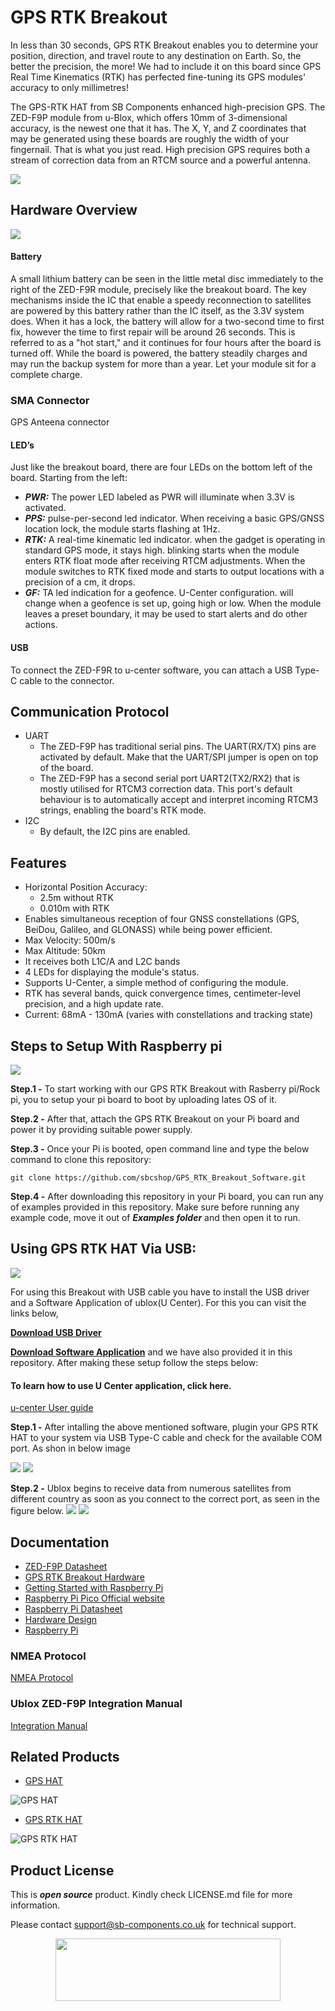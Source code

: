 # GPS RTK Breakout 

In less than 30 seconds, GPS RTK Breakout enables you to determine your position, direction, and travel route to any destination on Earth. So, the better the precision, the more! We had to include it on this board since GPS Real Time Kinematics (RTK) has perfected fine-tuning its GPS modules' accuracy to only millimetres!

The GPS-RTK HAT from SB Components enhanced high-precision GPS. The ZED-F9P module from u-Blox, which offers 10mm of 3-dimensional accuracy, is the newest one that it has. The X, Y, and Z coordinates that may be generated using these boards are roughly the width of your fingernail. That is what you just read. High precision GPS requires both a stream of correction data from an RTCM source and a powerful antenna.

<img src = "https://github.com/sbcshop/GPS_RTK_Breakout_Software/blob/main/Images/img.png"/>

## Hardware Overview

<img src = "https://github.com/sbcshop/GPS_RTK_Breakout_Software/blob/main/Images/img3.png"/>


#### Battery
A small lithium battery can be seen in the little metal disc immediately to the right of the ZED-F9R module, precisely like the breakout board. The key mechanisms inside the IC that enable a speedy reconnection to satellites are powered by this battery rather than the IC itself, as the 3.3V system does. When it has a lock, the battery will allow for a two-second time to first fix, however the time to first repair will be around 26 seconds. This is referred to as a "hot start," and it continues for four hours after the board is turned off. While the board is powered, the battery steadily charges and may run the backup system for more than a year. Let your module sit for a complete charge.

### SMA Connector
GPS Anteena connector

#### LED’s
Just like the breakout board, there are four LEDs on the bottom left of the board. Starting from the left:

* ***PWR:*** The power LED labeled as PWR will illuminate when 3.3V is activated.
* ***PPS:*** pulse-per-second led indicator. When receiving a basic GPS/GNSS location lock, the module starts flashing at 1Hz.
* ***RTK:*** A real-time kinematic led indicator. when the gadget is operating in standard GPS mode, it stays high. blinking starts when the module enters RTK float                mode after receiving RTCM adjustments. When the module switches to RTK fixed mode and starts to output locations with a precision of a cm, it drops.
* ***GF:*** TA led indication for a geofence. U-Center configuration. will change when a geofence is set up, going high or low. When the module leaves a preset                     boundary, it may be used to start alerts and do other actions.
#### USB
To connect the ZED-F9R to u-center software, you can attach a USB Type-C cable to the connector.

## Communication Protocol

* UART 
   * The ZED-F9P has traditional serial pins. The UART(RX/TX) pins are activated by default. Make that the UART/SPI jumper is open on top of the board. 
   * The ZED-F9P has a second serial port UART2(TX2/RX2) that is mostly utilised for RTCM3 correction data. This port's default behaviour is to automatically accept        and interpret incoming RTCM3 strings, enabling the board's RTK mode.
* I2C 
   *  By default, the I2C pins are enabled.
   
## Features
* Horizontal Position Accuracy:
     * 2.5m without RTK
     * 0.010m with RTK
* Enables simultaneous reception of four GNSS constellations (GPS, BeiDou, Galileo, and GLONASS) while being power efficient.
* Max Velocity: 500m/s 
* Max Altitude: 50km
* It receives both L1C/A and L2C bands
* 4 LEDs for displaying the module's status.
* Supports U-Center, a simple method of configuring the module.
* RTK has several bands, quick convergence times, centimeter-level precision, and a high update rate.
* Current: 68mA - 130mA (varies with constellations and tracking state)


## Steps to Setup With Raspberry pi 

<img src = "https://github.com/sbcshop/GPS_RTK_Breakout_Software/blob/main/Images/img2.png"/>

**Step.1 -** To start working with our GPS RTK Breakout with Rasberry pi/Rock pi, you to setup your pi board to boot by uploading lates OS of it.

**Step.2 -** After that, attach the GPS RTK Breakout on your Pi board and power it by providing suitable power supply. 

**Step.3 -** Once your Pi is booted, open command line and type the below command to clone this repository:
```
git clone https://github.com/sbcshop/GPS_RTK_Breakout_Software.git
```

**Step.4 -** After downloading this repository in your Pi board, you can run any of examples provided in this repository. Make sure before running any example code, move it out of ***Examples folder*** and then open it to run.


## Using GPS RTK HAT Via USB:
<img src = "https://github.com/sbcshop/GPS_RTK_Breakout_Software/blob/main/Images/img1.png"/>
 
For using this Breakout with USB cable you have to install the USB driver and a Software Application of ublox(U Center). For this you can visit the links below,

[**Download USB Driver**](https://deviceinbox.com/drivers/1870-u-blox-gnss-standard-usb-driver.html)

[**Download Software Application**](https://www.u-blox.com/en/product/u-center) and we have also provided it in this repository. After making these setup follow the steps below:

#### To learn how to use U Center application, click here.
[u-center User guide ](https://github.com/sbcshop/GPS_RTK_Breakout_Hardware/blob/main/u-center_Userguide.pdf)

**Step.1 -** After intalling the above mentioned software, plugin your GPS RTK HAT to your system via USB Type-C cable and check for the available COM port. As shon in below image

<img src ="https://github.com/sbcshop/GPS_RTK_HAT_Software/blob/main/images/Scr2.png" />
<img src ="https://github.com/sbcshop/GPS_RTK_HAT_Software/blob/main/images/Scr1.png" />

**Step.2 -** Ublox begins to receive data from numerous satellites from different country as soon as you connect to the correct port, as seen in the figure below.
<img src ="https://github.com/sbcshop/GPS_RTK_HAT_Software/blob/main/images/img.JPG" />
<img src ="https://github.com/sbcshop/GPS_RTK_HAT_Software/blob/main/images/img3.JPG" />

## Documentation

* [ZED-F9P Datasheet](https://github.com/sbcshop/GPS_RTK_Breakout_Hardware/blob/main/Documents/ZED-F9P_DataSheet.pdf)
* [GPS RTK Breakout Hardware]()
* [Getting Started with Raspberry Pi](https://www.raspberrypi.com/documentation/computers/getting-started.html)
* [Raspberry Pi Pico Official website](https://www.raspberrypi.com/documentation/microcontrollers/)
* [Raspberry Pi Datasheet](https://www.raspberrypi.com/documentation/computers/compute-module.html)
* [Hardware Design](https://www.raspberrypi.com/documentation/computers/compute-module.html)
* [Raspberry Pi](https://www.raspberrypi.com/documentation/microcontrollers/raspberry-pi-pico.html)

### NMEA Protocol

[NMEA Protocol](https://github.com/sbcshop/GPS_RTK_Breakout_Hardware/blob/main/NMEA%20Protocol%20Manual.pdf)

### Ublox ZED-F9P Integration Manual

[Integration Manual](https://github.com/sbcshop/GPS_RTK_Breakout_Hardware/blob/main/Ublox%20ZED-F9P_Integration_Manual.pdf)

## Related Products

* [GPS HAT](https://shop.sb-components.co.uk/products/gps-hat-for-raspberry-pi?_pos=1&_sid=c0a565487&_ss=r)

 ![GPS HAT](https://cdn.shopify.com/s/files/1/1217/2104/products/GPSHATforRaspberryPi_4.png?v=1648553361&width=400)
 
 * [GPS RTK HAT](https://shop.sb-components.co.uk/products/ublox-gps-rtk-breakout)

 ![GPS RTK HAT](https://cdn.shopify.com/s/files/1/1217/2104/products/5_21738e56-f890-4587-8fb8-332dce0a10fc.png?v=1675163291&width=700)
 
 

## Product License

This is ***open source*** product. Kindly check LICENSE.md file for more information.

Please contact support@sb-components.co.uk for technical support.
<p align="center">
  <img width="360" height="100" src="https://cdn.shopify.com/s/files/1/1217/2104/files/Logo_sb_component_3.png?v=1666086771&width=350">
</p>

